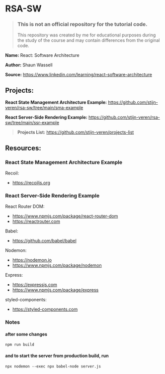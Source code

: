 # RSA-SW

> ### This is not an official repository for the tutorial code.
> This repository was created by me for educational purposes during the study of the course and may contain differences from the original code.

**Name:** React: Software Architecture

**Author:** Shaun Wassell

**Source:** https://www.linkedin.com/learning/react-software-architecture

## Projects:

**React State Management Architecture Example:** https://github.com/stijn-veren/rsa-sw/tree/main/sma-example

**React Server-Side Rendering Example:** https://github.com/stijn-veren/rsa-sw/tree/main/ssr-example

> **Projects List:** https://github.com/stijn-veren/projects-list

## Resources:

### React State Management Architecture Example

Recoil:

- https://recoiljs.org

### React Server-Side Rendering Example

React Router DOM:

- https://www.npmjs.com/package/react-router-dom
- https://reactrouter.com

Babel:

- https://github.com/babel/babel

Nodemon:

- https://nodemon.io
- https://www.npmjs.com/package/nodemon

Express:

- https://expressjs.com
- https://www.npmjs.com/package/express

styled-components:

- https://styled-components.com

### Notes

#### after some changes

```
npm run build
```

#### and to start the server from production build, run

```
npx nodemon --exec npx babel-node server.js
```
